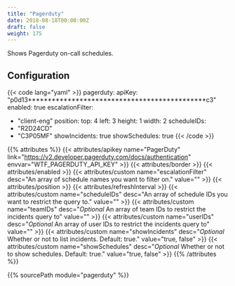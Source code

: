 ```yaml
---
title: "Pagerduty"
date: 2018-08-18T00:00:00Z
draft: false
weight: 175
---
```


Shows Pagerduty on-call schedules.

## Configuration

{{< code lang="yaml" >}}
pagerduty:
  apiKey: "p0d13*********************************************c3"
  enabled: true
  escalationFilter:
  - "client-eng"
  position:
    top: 4
    left: 3
    height: 1
    width: 2
  scheduleIDs:
  - "R2D24CD"
  - "C3P05MF"
  showIncidents: true
  showSchedules: true
{{< /code >}}

{{% attributes %}}
  {{< attributes/apikey name="PagerDuty" link="https://v2.developer.pagerduty.com/docs/authentication" envvar="WTF_PAGERDUTY_API_KEY" >}}
  {{< attributes/border >}}
  {{< attributes/enabled >}}
  {{< attributes/custom name="escalationFilter" desc="An array of schedule names you want to filter on." value="" >}}
  {{< attributes/position >}}
  {{< attributes/refreshInterval >}}
  {{< attributes/custom name="scheduleIDs" desc="An array of schedule IDs you want to restrict the query to." value="" >}}
  {{< attributes/custom name="teamIDs" desc="_Optional_ An array of team IDs to restrict the incidents query to" value="" >}}
  {{< attributes/custom name="userIDs" desc="_Optional_ An array of user IDs to restrict the incidents query to" value="" >}}
  {{< attributes/custom name="showIncidents" desc="_Optional_ Whether or not to list incidents. Default: true." value="true, false" >}}
  {{< attributes/custom name="showSchedules" desc="_Optional_ Whether or not to show schedules. Default: true." value="true, false" >}}
{{% /attributes %}}

{{% sourcePath module="pagerduty" %}}
